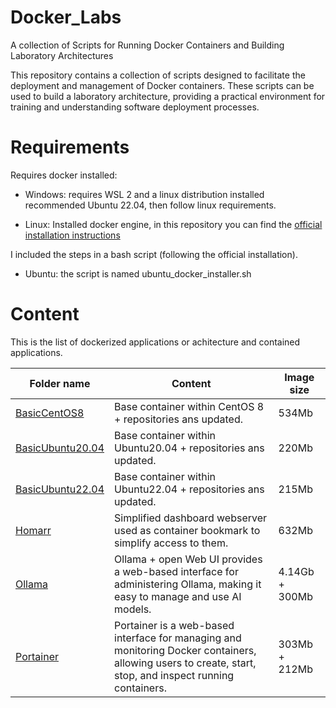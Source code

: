 # Docker_Labs
A collection of Scripts for Running Docker Containers and Building Laboratory Architectures

This repository contains a collection of scripts designed to facilitate the deployment and management of Docker containers. These scripts can be used to build a laboratory architecture, providing a practical environment for training and understanding software deployment processes.

# Requirements
Requires docker installed:

- Windows: requires WSL 2 and a linux distribution installed recommended Ubuntu 22.04, then follow linux requirements.

- Linux: Installed docker engine, in this repository you can find the [official installation instructions](https://docs.docker.com/engine/install/ubuntu/)

I included the steps in a bash script (following the official installation). 

- Ubuntu:  the script is named ubuntu_docker_installer.sh

# Content
This is the list of dockerized applications or achitecture and contained applications.

|Folder name| Content| Image size |
|---|---|---|
| [BasicCentOS8](https://github.com/Giffy/Docker_Labs/tree/main/BasicCentOS8) | Base container within CentOS 8 + repositories ans updated.| 534Mb |
| [BasicUbuntu20.04](https://github.com/Giffy/Docker_Labs/tree/main/BasicUbuntu20.04) | Base container within Ubuntu20.04 + repositories ans updated.| 220Mb |
| [BasicUbuntu22.04](https://github.com/Giffy/Docker_Labs/tree/main/BasicUbuntu22.04) | Base container within Ubuntu22.04 + repositories ans updated.| 215Mb |
| [Homarr](https://github.com/Giffy/Docker_Labs/tree/main/Homarr) | Simplified dashboard webserver used as container bookmark to simplify access to them.| 632Mb |
| [Ollama](https://github.com/Giffy/Docker_Labs/tree/main/Ollama)  | Ollama + open Web UI provides a web-based interface for administering Ollama, making it easy to manage and use AI models.| 4.14Gb + 300Mb |
| [Portainer](https://github.com/Giffy/Docker_Labs/tree/main/Portainer) | Portainer is a web-based interface for managing and monitoring Docker containers, allowing users to create, start, stop, and inspect running containers.| 303Mb + 212Mb |